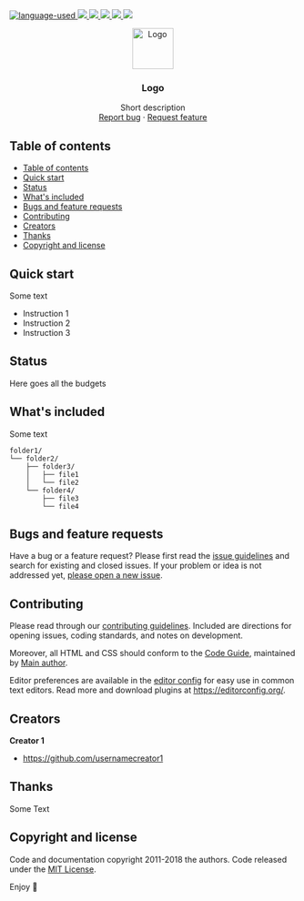 <span style="display:block;text:align:center">
  <a href="https://shields.io/github/languages/top/Ismaestro/markdown-template.svg?style-for-the-badge">
    <img src="https://img.shields.io/github/languages/top/Ismaestro/markdown-template.svg?style=for-the-badge" alt="language-used"/>
  </a>

  <a href="https://github.com/Ismaestro/markdown-template/graphs/contributors">
    <img src="https://img.shields.io/github/contributors/Ismaestro/markdown-template.svg?style=for-the-badge">
  </a>

  <a href="https://github.com/Ismaestro/markdown-template/network/members">
    <img src="https://img.shields.io/github/forks/Ismaestro/markdown-template.svg?style=for-the-badge">
  </a>

  <a href="https://github.com/Ismaestro/markdown-template/stargazers">
    <img src="https://img.shields.io/github/stars/Ismaestro/markdown-template.svg?style=for-the-badge">
  </a>

  <a href="https://github.com/Ismaestro/markdown-template/issues">
    <img src="https://img.shields.io/github/issues/Ismaestro/markdown-template.svg?style=for-the-badge">
  </a>

  <a href="#LICENSE.md">
    <img src="https://img.shields.io/github/license/Ismaestro/markdown-template.svg?style=for-the-badge">
  </a>
</span>

<p align="center">
  <a href="https://example.com/">
    <img src="https://via.placeholder.com/72" alt="Logo" width=72 height=72>
  </a>

  <h3 align="center">Logo</h3>

  <p align="center">
    Short description
    <br>
    <a href="https://reponame/issues/new?template=bug.md">Report bug</a>
    ·
    <a href="https://reponame/issues/new?template=feature.md&labels=feature">Request feature</a>
  </p>
</p>


## Table of contents

- [Table of contents](#table-of-contents)
- [Quick start](#quick-start)
- [Status](#status)
- [What's included](#whats-included)
- [Bugs and feature requests](#bugs-and-feature-requests)
- [Contributing](#contributing)
- [Creators](#creators)
- [Thanks](#thanks)
- [Copyright and license](#copyright-and-license)


## Quick start

Some text

- Instruction 1
- Instruction 2
- Instruction 3

## Status

Here goes all the budgets

## What's included

Some text

```text
folder1/
└── folder2/
    ├── folder3/
    │   ├── file1
    │   └── file2
    └── folder4/
        ├── file3
        └── file4
```

## Bugs and feature requests

Have a bug or a feature request? Please first read the [issue guidelines](https://reponame/blob/master/CONTRIBUTING.md) and search for existing and closed issues. If your problem or idea is not addressed yet, [please open a new issue](https://reponame/issues/new).

## Contributing

Please read through our [contributing guidelines](https://reponame/blob/master/CONTRIBUTING.md). Included are directions for opening issues, coding standards, and notes on development.

Moreover, all HTML and CSS should conform to the [Code Guide](https://github.com/mdo/code-guide), maintained by [Main author](https://github.com/usernamemainauthor).

Editor preferences are available in the [editor config](https://reponame/blob/master/.editorconfig) for easy use in common text editors. Read more and download plugins at <https://editorconfig.org/>.

## Creators

**Creator 1**

- <https://github.com/usernamecreator1>

## Thanks

Some Text

## Copyright and license

Code and documentation copyright 2011-2018 the authors. Code released under the [MIT License](https://reponame/blob/master/LICENSE).

Enjoy :metal:
